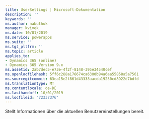 ```yaml
---
title: UserSettings | Microsoft-Dokumentation
description: ''
keywords: ''
ms.author: nabuthuk
manager: kvivek
ms.date: 10/01/2019
ms.service: powerapps
ms.suite: ''
ms.tgt_pltfrm: ''
ms.topic: article
applies_to:
- Dynamics 365 (online)
- Dynamics 365 Version 9.x
ms.assetid: 2ab7dec5-e73e-4f2f-8148-395e34540cef
ms.openlocfilehash: 5ff6c288a176674ca6300b94a6aa55858a5a7561
ms.sourcegitcommit: 63ea15e2f861d43333aacda19230cd8922d7bdfd
ms.translationtype: MT
ms.contentlocale: de-DE
ms.lasthandoff: 10/01/2019
ms.locfileid: "72337376"
---
```

Stellt Informationen über die aktuellen Benutzereinstellungen bereit.